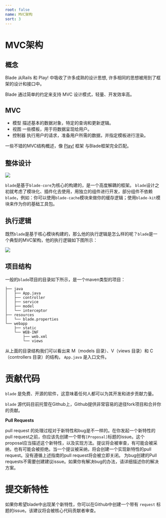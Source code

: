 ```yaml
---
root: false
name: MVC架构
sort: 3
---
```


# MVC架构

## 概念

Blade 从Rails 和 Play! 中吸收了许多成熟的设计思想, 许多相同的思想被用到了框架的设计和接口中。

Blade 通过简单的约定来支持 MVC 设计模式，轻量、开发效率高。

## MVC

- 模型 描述基本的数据对象，特定的查询和更新逻辑。
- 视图 一些模板，用于将数据呈现给用户。
- 控制器 执行用户的请求，准备用户所需的数据，并指定模板进行渲染。

一些不错的MVC结构概述，像 [Play!](http://www.playframework.org/) 框架 与Blade框架完全匹配。

## 整体设计

![](https://i.imgur.com/fNxaeoi.png)

`blade`是基于`blade-core`为核心的构建的，是一个高度解耦的框架。
`blade`设计之初就考虑了模块化、插件化去使用，用独立的组件进行开发，部分组件不依赖`blade`，例如：你可以使用`blade-cache`模块来做你的缓存逻辑；使用`blade-kit`模块来作为你的基础工具包。

## 执行逻辑

既然`blade`是基于核心模块构建的，那么他的执行逻辑是怎么样的呢？`blade`是一个典型的MVC架构，他的执行逻辑如下图所示：

 ![](https://i.imgur.com/joP7aBH.png)

## 项目结构

一般的`blade`项目的目录如下所示，是一个maven类型的项目：

```
├── java
│   ├── App.java
│   ├── controller
│   ├── service
│   ├── model
│   └── interceptor
├── resources
│   └── blade.properties
└── webapp
    ├── static
    └── WEB-INF
        ├── web.xml
        └── views
```
从上面的目录结构我们可以看出来 M（models 目录）、V（views 目录）和 C（controllers 目录）的结构， `App.java` 是入口文件。

# 贡献代码

`blade` 是免费、开源的软件，这意味着任何人都可以为其开发和进步贡献力量。

`blade` 源代码目前托管在Github上，Github提供非常容易的途径fork项目和合并你的贡献。

**Pull Requests**

pull request 的处理过程对于新特性和bug是不一样的。在你发起一个新特性的pull request之前，你应该先创建一个带有`[Proposal]`标题的issue。这个proposal应当描述这个新特性，以及实现方法。提议将会被审查，有可能会被采纳，也有可能会被拒绝。当一个提议被采纳，将会创建一个实现新特性的pull request。没有遵循上述指南的pull request将会被立即关闭。
为bug创建的Pull requests不需要创建建议issue。如果你有解决bug的办法，请详细描述你的解决方案。

# 提交新特性

如果你希望blade中出现某个新特性，你可以在Github中创建一个带有 `request` 标题的issue。该建议将会被核心代码贡献者审查。
